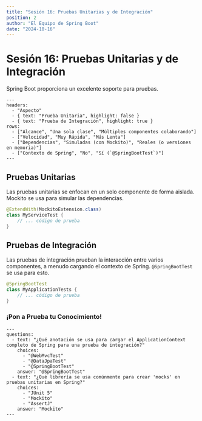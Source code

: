 ```yaml
---
title: "Sesión 16: Pruebas Unitarias y de Integración"
position: 2
author: "El Equipo de Spring Boot"
date: "2024-10-16"
---
```


# Sesión 16: Pruebas Unitarias y de Integración

Spring Boot proporciona un excelente soporte para pruebas.

```comparison-table
---
headers:
  - "Aspecto"
  - { text: "Prueba Unitaria", highlight: false }
  - { text: "Prueba de Integración", highlight: true }
rows:
  - ["Alcance", "Una sola clase", "Múltiples componentes colaborando"]
  - ["Velocidad", "Muy Rápida", "Más Lenta"]
  - ["Dependencias", "Simuladas (con Mockito)", "Reales (o versiones en memoria)"]
  - ["Contexto de Spring", "No", "Sí (`@SpringBootTest`)"]
---
```

## Pruebas Unitarias

Las pruebas unitarias se enfocan en un solo componente de forma aislada. Mockito se usa para simular las dependencias.

```java
@ExtendWith(MockitoExtension.class)
class MyServiceTest {
    // ... código de prueba
}
```

## Pruebas de Integración

Las pruebas de integración prueban la interacción entre varios componentes, a menudo cargando el contexto de Spring. `@SpringBootTest` se usa para esto.

```java
@SpringBootTest
class MyApplicationTests {
    // ... código de prueba
}
```

### ¡Pon a Prueba tu Conocimiento!

```quiz
---
questions:
  - text: "¿Qué anotación se usa para cargar el ApplicationContext completo de Spring para una prueba de integración?"
    choices:
      - "@WebMvcTest"
      - "@DataJpaTest"
      - "@SpringBootTest"
    answer: "@SpringBootTest"
  - text: "¿Qué librería se usa comúnmente para crear 'mocks' en pruebas unitarias en Spring?"
    choices:
      - "JUnit 5"
      - "Mockito"
      - "AssertJ"
    answer: "Mockito"
---
```